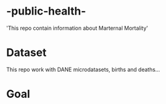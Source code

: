 # -public-health-
'This repo contain information about Marternal Mortality'

# Dataset

This repo work with DANE microdatasets, births and deaths...

# Goal



